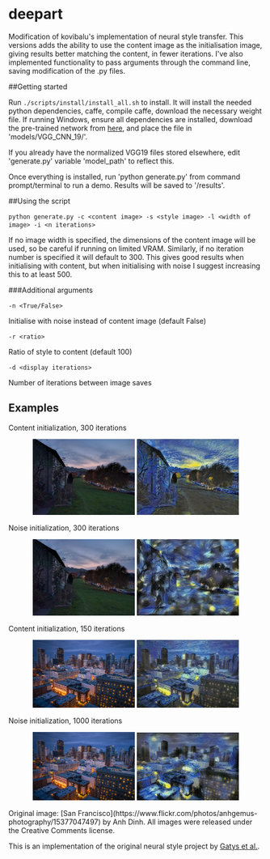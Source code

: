 # deepart 

Modification of kovibalu's implementation of neural style transfer. This versions adds the ability to use the content image as the initialisation image, giving results better matching the content, in fewer iterations. I've also implemented functionality to pass arguments through the command line, saving modification of the .py files.

##Getting started

Run `./scripts/install/install_all.sh` to install. It will install the needed python dependencies, caffe, compile caffe, download the necessary weight file. If running Windows, ensure all dependencies are installed, download the pre-trained network from [here](http://bethgelab.org/media/uploads/deeptextures/vgg_normalised.caffemodel), and place the file in 'models/VGG_CNN_19/'.

If you already have the normalized VGG19 files stored elsewhere, edit 'generate.py' variable 'model_path' to reflect this.

Once everything is installed, run 'python generate.py' from command prompt/terminal to run a demo. Results will be saved to '/results'.

##Using the script

```
python generate.py -c <content image> -s <style image> -l <width of image> -i <n iterations>
```
If no image width is specified, the dimensions of the content image will be used, so be careful if running on limited VRAM.
Similarly, if no iteration number is specified it will default to 300. This gives good results when initialising with content, but when initialising with noise I suggest increasing this to at least 500.

###Additional arguments
```
-n <True/False>
``` 
Initialise with noise instead of content image (default False)
```
-r <ratio>
``` 
Ratio of style to content (default 100)
```
-d <display iterations>
``` 
Number of iterations between image saves

## Examples

Content initialization, 300 iterations
<p align="center">
<img src="https://raw.githubusercontent.com/jtc42/deepart/master/images/chantry.jpg" width="40%"/>
<img src="https://raw.githubusercontent.com/jtc42/deepart/master/results/chantry-content-300-it.jpg" width="40%"/>
</p>

Noise initialization, 300 iterations
<p align="center">
<img src="https://raw.githubusercontent.com/jtc42/deepart/master/images/chantry.jpg" width="40%"/>
<img src="https://raw.githubusercontent.com/jtc42/deepart/master/results/chantry-noise-300-it.jpg" width="40%"/>
</p>

Content initialization, 150 iterations
<p align="center">
<img src="https://raw.githubusercontent.com/jtc42/deepart/master/images/sanfrancisco.jpg" width="40%"/>
<img src="https://raw.githubusercontent.com/jtc42/deepart/master/results/sanfran-content-150-it.jpg" width="40%"/>
</p>

Noise initialization, 1000 iterations
<p align="center">
<img src="https://raw.githubusercontent.com/jtc42/deepart/master/images/sanfrancisco.jpg" width="40%"/>
<img src="https://raw.githubusercontent.com/jtc42/deepart/master/results/sanfran-noise-1000-it.jpg" width="40%"/>
</p>
Original image: [San Francisco](https://www.flickr.com/photos/anhgemus-photography/15377047497) by Anh Dinh. All images were released under the Creative Comments license.


This is an implementation of the original neural style project by [Gatys et al.](https://arxiv.org/abs/1508.06576).
